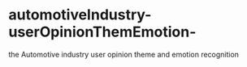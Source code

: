 # automotiveIndustry-userOpinionThemEmotion-
the Automotive industry user opinion theme and emotion recognition
